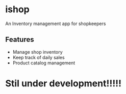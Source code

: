 # ishop

An Inventory management app for shopkeepers

## Features


- Manage shop inventory
- Keep track of daily sales
- Product catalog management

# Stil under development!!!!!
